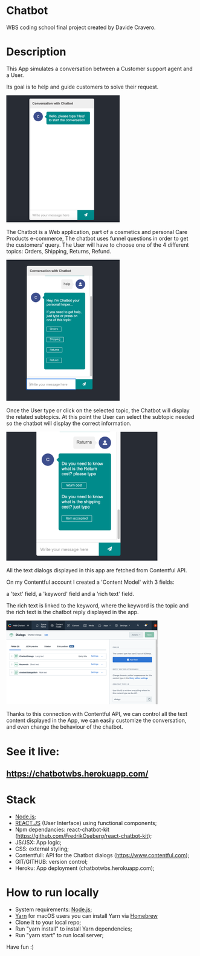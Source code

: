 # Chatbot

WBS coding school final project created by Davide Cravero.



# Description

This App simulates a conversation between a Customer support agent and a User.

Its goal is to help and guide customers to solve their request.

  <img src="/pics/Chatbot.png" width="300">

The Chatbot is a Web application, part of a cosmetics and personal Care Products e-commerce,
The chatbot uses funnel questions in order to get the customers’ query. The User will have to choose one of the 4 different topics:
Orders, 
Shipping, 
Returns,
Refund.

 <img src="/pics/Chatbot2.png" width="300">
 
Once the User type or click on the selected topic, the Chatbot will display the related subtopics.
At this point the User can select the subtopic needed so the chatbot will display the correct information.

<img src="/pics/Chatbot3.png" width="400">

All the text dialogs displayed in this app are fetched from Contentful API.

On my Contentful account I created a 'Content Model' with 3 fields:

a 'text' field, a 'keyword' field and a 'rich text' field.

The rich text is linked to the keyword, where the keyword is the topic and the rich text is the chatbot reply displayed in the app.

<img src="/pics/ChatbotContentful.png" width="400">

Thanks to this connection with Contentful API, we can control all the text content displayed in the App, we can easily customize the conversation, and even change the behaviour of the chatbot.

# See it live: 
## https://chatbotwbs.herokuapp.com/

# Stack

- [Node.js](https://nodejs.org/);
- [REACT.JS](https://reactjs.org/) (User Interface) using functional components;
- Npm dependancies: react-chatbot-kit (https://github.com/FredrikOseberg/react-chatbot-kit);
- JS/JSX: App logic;
- CSS: external styling;
- Contentfull: API for the Chatbot dialogs (https://www.contentful.com);
- GIT/GITHUB: version control;
- Heroku: App deployment (chatbotwbs.herokuapp.com);

# How to run locally

- System requirements: [Node.js](https://nodejs.org/);
- [Yarn](https://classic.yarnpkg.com/en/) for macOS users you can install Yarn via [Homebrew](https://docs.brew.sh/Installation)
- Clone it to your local repo;
- Run "yarn install" to install Yarn dependencies;
- Run "yarn start" to run local server;

Have fun :)

